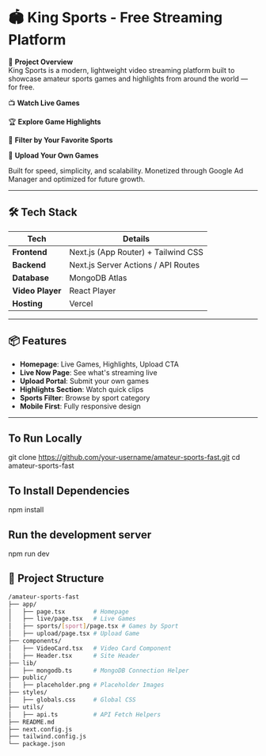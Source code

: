 # 🏟️ King Sports - Free Streaming Platform

🚀 **Project Overview**  
King Sports is a modern, lightweight video streaming platform built to showcase amateur sports games and highlights from around the world — for free.

📺 **Watch Live Games**

🏆 **Explore Game Highlights**

🏀 **Filter by Your Favorite Sports**

🎥 **Upload Your Own Games**

Built for speed, simplicity, and scalability. Monetized through Google Ad Manager and optimized for future growth.

---

## 🛠️ Tech Stack

| **Tech**       | **Details**                         |
|----------------|-------------------------------------|
| **Frontend**   | Next.js (App Router) + Tailwind CSS |
| **Backend**    | Next.js Server Actions / API Routes|
| **Database**   | MongoDB Atlas                       |
| **Video Player** | React Player                      |
| **Hosting**    | Vercel                              |

---

## 📦 Features

- **Homepage**: Live Games, Highlights, Upload CTA
- **Live Now Page**: See what's streaming live
- **Upload Portal**: Submit your own games
- **Highlights Section**: Watch quick clips
- **Sports Filter**: Browse by sport category
- **Mobile First**: Fully responsive design

---

## To Run Locally

git clone https://github.com/your-username/amateur-sports-fast.git
cd amateur-sports-fast

## To Install Dependencies

npm install

## Run the development server

npm run dev

## 📂 Project Structure

```bash
/amateur-sports-fast
├── app/
│   ├── page.tsx        # Homepage
│   ├── live/page.tsx   # Live Games
│   ├── sports/[sport]/page.tsx # Games by Sport
│   ├── upload/page.tsx # Upload Game
├── components/
│   ├── VideoCard.tsx   # Video Card Component
│   ├── Header.tsx      # Site Header
├── lib/
│   ├── mongodb.ts      # MongoDB Connection Helper
├── public/
│   ├── placeholder.png # Placeholder Images
├── styles/
│   ├── globals.css     # Global CSS
├── utils/
│   ├── api.ts          # API Fetch Helpers
├── README.md
├── next.config.js
├── tailwind.config.js
└── package.json
